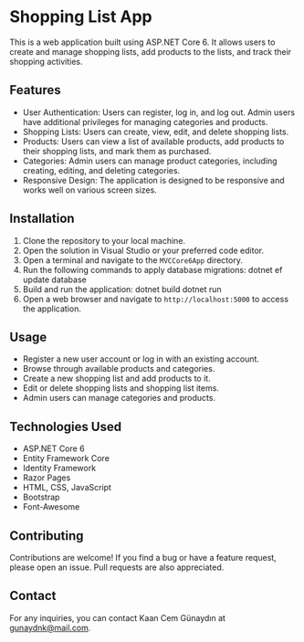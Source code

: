 # Shopping List App

This is a web application built using ASP.NET Core 6. It allows users to create and manage shopping lists, add products to the lists, and track their shopping activities.

## Features

- User Authentication: Users can register, log in, and log out. Admin users have additional privileges for managing categories and products.
- Shopping Lists: Users can create, view, edit, and delete shopping lists.
- Products: Users can view a list of available products, add products to their shopping lists, and mark them as purchased.
- Categories: Admin users can manage product categories, including creating, editing, and deleting categories.
- Responsive Design: The application is designed to be responsive and works well on various screen sizes.

## Installation

1. Clone the repository to your local machine.
2. Open the solution in Visual Studio or your preferred code editor.
3. Open a terminal and navigate to the `MVCCore6App` directory.
4. Run the following commands to apply database migrations:
    dotnet ef update database
5. Build and run the application:
    dotnet build
    dotnet run
6. Open a web browser and navigate to `http://localhost:5000` to access the application.

## Usage

- Register a new user account or log in with an existing account.
- Browse through available products and categories.
- Create a new shopping list and add products to it.
- Edit or delete shopping lists and shopping list items.
- Admin users can manage categories and products.

## Technologies Used

- ASP.NET Core 6
- Entity Framework Core
- Identity Framework
- Razor Pages
- HTML, CSS, JavaScript
- Bootstrap
- Font-Awesome

## Contributing

Contributions are welcome! If you find a bug or have a feature request, please open an issue. Pull requests are also appreciated.

## Contact

For any inquiries, you can contact Kaan Cem Günaydın at gunaydnk@mail.com.


